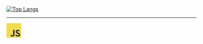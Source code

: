[![Top Langs](https://github-readme-stats.vercel.app/api/top-langs/?username=Milaan1337)](https://github.com/anuraghazra/github-readme-stats)
<hr>
<img src = "https://github.com/devicons/devicon/blob/master/icons/javascript/javascript-original.svg" title = "Javascript" width = "40px" height = "40px"/>
